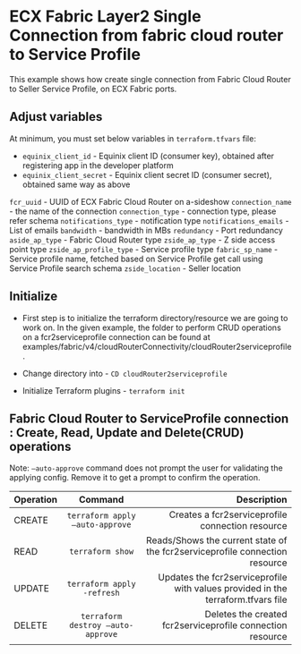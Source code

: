 # ECX Fabric Layer2 Single Connection from fabric cloud router to Service Profile

This example shows how create single connection from Fabric Cloud Router to Seller Service Profile, on ECX Fabric ports.

## Adjust variables
At minimum, you must set below variables in `terraform.tfvars` file:

* `equinix_client_id` - Equinix client ID (consumer key), obtained after
  registering app in the developer platform
* `equinix_client_secret` - Equinix client secret ID (consumer secret),
  obtained same way as above

`fcr_uuid` - UUID of ECX Fabric Cloud Router on a-sideshow
`connection_name` - the name of the connection
`connection_type` - connection type, please refer schema
`notifications_type` - notification type
`notifications_emails` - List of emails
`bandwidth` - bandwidth in MBs
`redundancy` - Port redundancy
`aside_ap_type` - Fabric Cloud Router type
`zside_ap_type` - Z side access point type
`zside_ap_profile_type` - Service profile type
`fabric_sp_name` - Service profile name, fetched based on Service Profile get call using Service Profile search schema
`zside_location` - Seller location

## Initialize
- First step is to initialize the terraform directory/resource we are going to work on.
  In the given example, the folder to perform CRUD operations on a fcr2serviceprofile connection can be found at examples/fabric/v4/cloudRouterConnectivity/cloudRouter2serviceprofile.

- Change directory into - `CD cloudRouter2serviceprofile`
- Initialize Terraform plugins - `terraform init`

## Fabric Cloud Router to ServiceProfile connection : Create, Read, Update and Delete(CRUD) operations
Note: `–auto-approve` command does not prompt the user for validating the applying config. Remove it to get a prompt to confirm the operation.

| Operation |              Command              |                                                                      Description |
|:----------|:---------------------------------:|---------------------------------------------------------------------------------:|
| CREATE    |  `terraform apply –auto-approve`  |                                 Creates a fcr2serviceprofile connection resource |
| READ      |         `terraform show`          |      Reads/Shows the current state of the fcr2serviceprofile connection resource |
| UPDATE    |    `terraform apply -refresh`     | Updates the fcr2serviceprofile with values provided in the terraform.tfvars file |
| DELETE    | `terraform destroy –auto-approve` |                       Deletes the created fcr2serviceprofile connection resource |